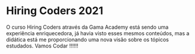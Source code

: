 <h1>Hiring Coders 2021</h1>

<p>
    O curso Hiring Coders através da Gama Academy está sendo uma experiência enriquecedora, já havia visto esses mesmos conteúdos, mas a didática está me proporcionando uma nova visão sobre os tópicos estudados.
    Vamos Codar !!!!!!
</p>